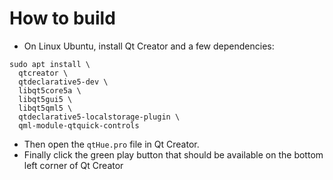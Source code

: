 How to build
============

- On Linux Ubuntu, install Qt Creator and a few dependencies:

```
sudo apt install \
  qtcreator \
  qtdeclarative5-dev \
  libqt5core5a \
  libqt5gui5 \
  libqt5qml5 \
  qtdeclarative5-localstorage-plugin \
  qml-module-qtquick-controls 
```

- Then open the `qtHue.pro` file in Qt Creator.
- Finally click the green play button that should be available on the bottom left corner of Qt Creator
